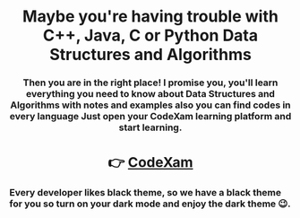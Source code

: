<h1 align = "Center"> Maybe you're having trouble with C++, Java, C or Python Data Structures and Algorithms </h1> 

<h3 align = "Center">Then you are in the right place! I promise you, you'll learn everything you need to know about Data Structures and Algorithms with notes and examples also you can find codes in every language Just open your CodeXam learning platform and start learning. <h3>




<div align="center" >

<h2> 👉 <a href="https://code-xam.vercel.app/docs/DSA">CodeXam</a> </h2>
</div>

Every developer likes black theme, so we have a black theme for you so turn on your dark mode and enjoy the dark theme 😉.
